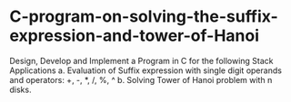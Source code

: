 # C-program-on-solving-the-suffix-expression-and-tower-of-Hanoi
Design, Develop and Implement a Program in C for the following Stack Applications a. Evaluation of Suffix expression with single digit operands and operators: +, -, *, /, %, ^ b. Solving Tower of Hanoi problem with n disks.
